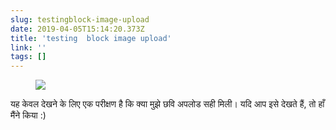 ```yaml
---
slug: testingblock-image-upload
date: 2019-04-05T15:14:20.373Z
title: 'testing  block image upload'
link: ''
tags: []
---
```

<figure><img src="/images/2019-04-05-testingblock-image-upload.jpeg"></figure>

यह केवल देखने के लिए एक परीक्षण है कि क्या मुझे छवि अपलोड सही मिली। यदि आप इसे देखते हैं, तो हाँ मैंने किया :)


